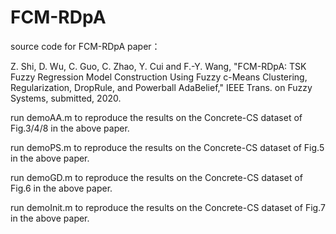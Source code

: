 # FCM-RDpA
source code for FCM-RDpA paper：

Z. Shi, D. Wu, C. Guo, C. Zhao, Y. Cui and F.-Y. Wang, "FCM-RDpA: TSK Fuzzy Regression Model Construction Using Fuzzy c-Means Clustering, Regularization, DropRule, and Powerball AdaBelief," IEEE Trans. on Fuzzy Systems, submitted, 2020.

run demoAA.m to reproduce the results on the Concrete-CS dataset of Fig.3/4/8 in the above paper.

run demoPS.m to reproduce the results on the Concrete-CS dataset of Fig.5 in the above paper.

run demoGD.m to reproduce the results on the Concrete-CS dataset of Fig.6 in the above paper.

run demoInit.m to reproduce the results on the Concrete-CS dataset of Fig.7 in the above paper.
